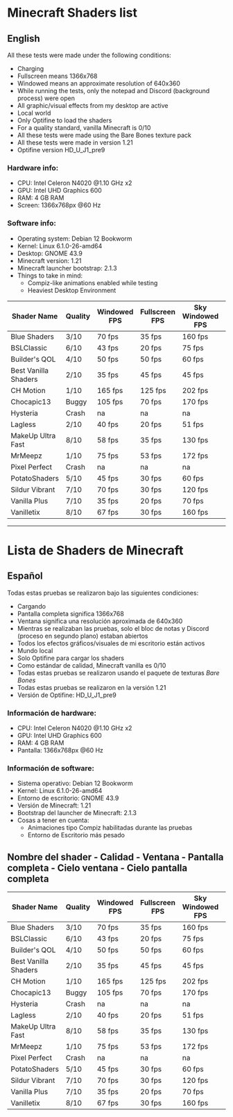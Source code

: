 # Minecraft Shaders list

## English

All these tests were made under the following conditions:
- Charging
- Fullscreen means 1366x768
- Windowed means an approximate resolution of 640x360
- While running the tests, only the notepad and Discord (background process) were open
- All graphic/visual effects from my desktop are active
- Local world
- Only Optifine to load the shaders
- For a quality standard, vanilla Minecraft is 0/10
- All these tests were made using the Bare Bones texture pack
- All these tests were made in version 1.21
- Optifine version HD_U_J1_pre9

### Hardware info:
- CPU: Intel Celeron N4020 @1.10 GHz x2
- GPU: Intel UHD Graphics 600
- RAM: 4 GB RAM
- Screen: 1366x768px @60 Hz

### Software info:
- Operating system: Debian 12 Bookworm
- Kernel: Linux 6.1.0-26-amd64
- Desktop: GNOME 43.9
- Minecraft version: 1.21
- Minecraft launcher bootstrap: 2.1.3
- Things to take in mind:
  - Compiz-like animations enabled while testing
  - Heaviest Desktop Environment



| Shader Name           | Quality | Windowed FPS | Fullscreen FPS | Sky Windowed FPS | Sky Fullscreen FPS |
|-----------------------|---------|--------------|----------------|------------------|--------------------|
| Blue Shaders          | 3/10    | 70 fps       | 35 fps         | 160 fps          | 50 fps             |
| BSLClassic            | 6/10    | 43 fps       | 20 fps         | 75 fps           | 30 fps             |
| Builder's QOL         | 4/10    | 50 fps       | 50 fps         | 60 fps           | 60 fps             |
| Best Vanilla Shaders  | 2/10    | 35 fps       | 45 fps         | 45 fps           | 63 fps             |
| CH Motion             | 1/10    | 165 fps      | 125 fps        | 202 fps          | 195 fps            |
| Chocapic13            | Buggy   | 105 fps      | 70 fps         | 170 fps          | 150 fps            |
| Hysteria              | Crash   | na           | na             | na               | na                 |
| Lagless               | 2/10    | 40 fps       | 20 fps         | 51 fps           | 15 fps             |
| MakeUp Ultra Fast     | 8/10    | 58 fps       | 35 fps         | 130 fps          | 55 fps             |
| MrMeepz               | 1/10    | 75 fps       | 53 fps         | 172 fps          | 95 fps             |
| Pixel Perfect         | Crash   | na           | na             | na               | na                 |
| PotatoShaders         | 5/10    | 45 fps       | 30 fps         | 60 fps           | 40 fps             |
| Sildur Vibrant        | 7/10    | 70 fps       | 30 fps         | 120 fps          | 35 fps             |
| Vanilla Plus          | 7/10    | 35 fps       | 20 fps         | 70 fps           | 27 fps             |
| Vanilletix            | 8/10    | 67 fps       | 30 fps         | 160 fps          | 60 fps             |


---


# Lista de Shaders de Minecraft

## Español

Todas estas pruebas se realizaron bajo las siguientes condiciones:
- Cargando
- Pantalla completa significa 1366x768
- Ventana significa una resolución aproximada de 640x360
- Mientras se realizaban las pruebas, solo el bloc de notas y Discord (proceso en segundo plano) estaban abiertos
- Todos los efectos gráficos/visuales de mi escritorio están activos
- Mundo local
- Solo Optifine para cargar los shaders
- Como estándar de calidad, Minecraft vanilla es 0/10
- Todas estas pruebas se realizaron usando el paquete de texturas *Bare Bones*
- Todas estas pruebas se realizaron en la versión 1.21
- Versión de Optifine: HD_U_J1_pre9

### Información de hardware:
- CPU: Intel Celeron N4020 @1.10 GHz x2
- GPU: Intel UHD Graphics 600
- RAM: 4 GB RAM
- Pantalla: 1366x768px @60 Hz

### Información de software:
- Sistema operativo: Debian 12 Bookworm
- Kernel: Linux 6.1.0-26-amd64
- Entorno de escritorio: GNOME 43.9
- Versión de Minecraft: 1.21
- Bootstrap del launcher de Minecraft: 2.1.3
- Cosas a tener en cuenta:
  - Animaciones tipo Compiz habilitadas durante las pruebas
  - Entorno de Escritorio más pesado



Nombre del shader   -	Calidad -	Ventana	-  Pantalla completa	-	Cielo ventana	- Cielo pantalla completa
--------------------------------------------------------------------------------------------------------------
| Shader Name           | Quality | Windowed FPS | Fullscreen FPS | Sky Windowed FPS | Sky Fullscreen FPS |
|-----------------------|---------|--------------|----------------|------------------|--------------------|
| Blue Shaders          | 3/10    | 70 fps       | 35 fps         | 160 fps          | 50 fps             |
| BSLClassic            | 6/10    | 43 fps       | 20 fps         | 75 fps           | 30 fps             |
| Builder's QOL         | 4/10    | 50 fps       | 50 fps         | 60 fps           | 60 fps             |
| Best Vanilla Shaders  | 2/10    | 35 fps       | 45 fps         | 45 fps           | 63 fps             |
| CH Motion             | 1/10    | 165 fps      | 125 fps        | 202 fps          | 195 fps            |
| Chocapic13            | Buggy   | 105 fps      | 70 fps         | 170 fps          | 150 fps            |
| Hysteria              | Crash   | na           | na             | na               | na                 |
| Lagless               | 2/10    | 40 fps       | 20 fps         | 51 fps           | 15 fps             |
| MakeUp Ultra Fast     | 8/10    | 58 fps       | 35 fps         | 130 fps          | 55 fps             |
| MrMeepz               | 1/10    | 75 fps       | 53 fps         | 172 fps          | 95 fps             |
| Pixel Perfect         | Crash   | na           | na             | na               | na                 |
| PotatoShaders         | 5/10    | 45 fps       | 30 fps         | 60 fps           | 40 fps             |
| Sildur Vibrant        | 7/10    | 70 fps       | 30 fps         | 120 fps          | 35 fps             |
| Vanilla Plus          | 7/10    | 35 fps       | 20 fps         | 70 fps           | 27 fps             |
| Vanilletix            | 8/10    | 67 fps       | 30 fps         | 160 fps          | 60 fps             |
